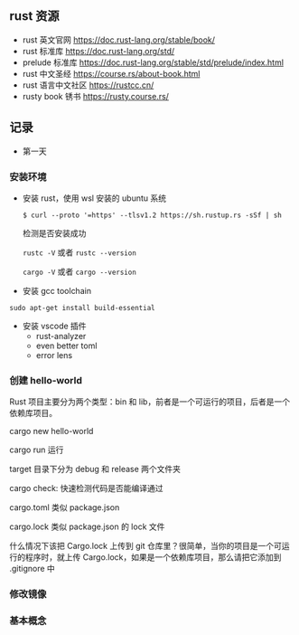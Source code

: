 ## rust 资源

- rust 英文官网 https://doc.rust-lang.org/stable/book/
- rust 标准库 https://doc.rust-lang.org/std/
- prelude 标准库 https://doc.rust-lang.org/stable/std/prelude/index.html
- rust 中文圣经 https://course.rs/about-book.html
- rust 语言中文社区 https://rustcc.cn/
- rusty book 锈书 https://rusty.course.rs/

## 记录

- 第一天

### 安装环境 

- 安装 rust，使用 wsl 安装的 ubuntu 系统

    `$ curl --proto '=https' --tlsv1.2 https://sh.rustup.rs -sSf | sh`

    检测是否安装成功

    `rustc -V` 或者 `rustc --version`

    `cargo -V` 或者 `cargo --version`

- 安装 gcc toolchain

`sudo apt-get install build-essential`

- 安装 vscode 插件
    - rust-analyzer
    - even better toml
    - error lens

### 创建 hello-world

Rust 项目主要分为两个类型：bin 和 lib，前者是一个可运行的项目，后者是一个依赖库项目。

cargo new hello-world

cargo run 运行

target 目录下分为 debug 和 release 两个文件夹

cargo check: 快速检测代码是否能编译通过

cargo.toml 类似 package.json

cargo.lock 类似 package.json 的 lock 文件

什么情况下该把 Cargo.lock 上传到 git 仓库里？很简单，当你的项目是一个可运行的程序时，就上传 Cargo.lock，如果是一个依赖库项目，那么请把它添加到 .gitignore 中

### 修改镜像

### 基本概念